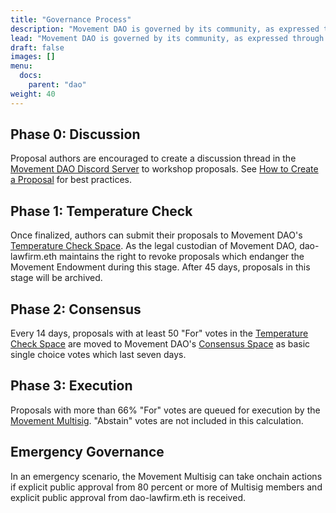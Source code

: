 ```yaml
---
title: "Governance Process"
description: "Movement DAO is governed by its community, as expressed through MAPE token voting."
lead: "Movement DAO is governed by its community, as expressed through MAPE token voting."
draft: false
images: []
menu:
  docs:
    parent: "dao"
weight: 40
---
```


## Phase 0: Discussion

Proposal authors are encouraged to create a discussion thread in the [Movement DAO Discord Server](https://discord.gg/movexyz) to workshop proposals. See [How to Create a Proposal](../proposals) for best practices.

## Phase 1: Temperature Check

Once finalized, authors can submit their proposals to Movement DAO's [Temperature Check Space](https://snapshot.org/#/movedao.eth). As the legal custodian of Movement DAO, dao-lawfirm.eth maintains the right to revoke proposals which endanger the Movement Endowment during this stage. After 45 days, proposals in this stage will be archived.

## Phase 2: Consensus

Every 14 days, proposals with at least 50 "For" votes in the [Temperature Check Space](https://snapshot.org/#/movedao.eth) are moved to Movement DAO's [Consensus Space](https://snapshot.org/#/snapshot.movedao.eth) as basic single choice votes which last seven days.

## Phase 3: Execution

Proposals with more than 66% "For" votes are queued for execution by the [Movement Multisig](../multisig). "Abstain" votes are not included in this calculation.

## Emergency Governance

In an emergency scenario, the Movement Multisig can take onchain actions if explicit public approval from 80 percent or more of Multisig members and explicit public approval from dao-lawfirm.eth is received.
